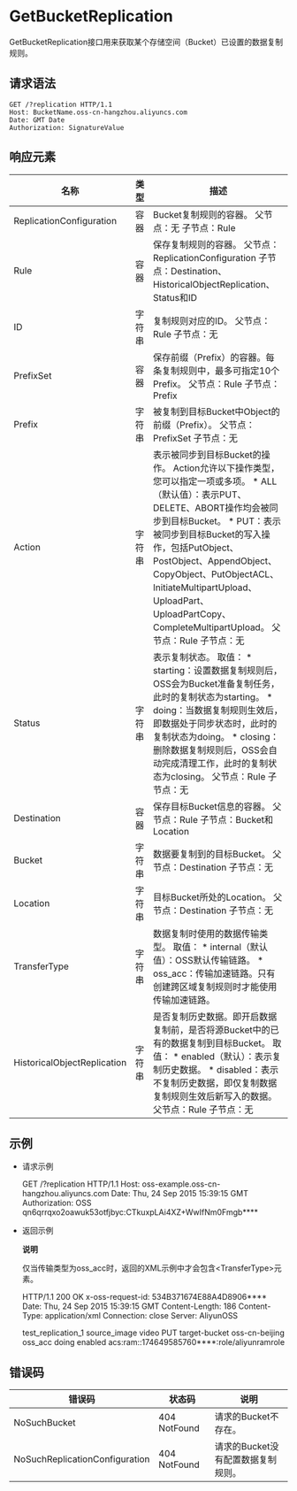 GetBucketReplication 
=========================================

GetBucketReplication接口用来获取某个存储空间（Bucket）已设置的数据复制规则。

请求语法 
-------------------------

    GET /?replication HTTP/1.1
    Host: BucketName.oss-cn-hangzhou.aliyuncs.com 
    Date: GMT Date
    Authorization: SignatureValue



响应元素 
-------------------------




|             名称              | 类型  |                                                                                                                                                                                                          描述                                                                                                                                                                                                          |
|-----------------------------|-----|----------------------------------------------------------------------------------------------------------------------------------------------------------------------------------------------------------------------------------------------------------------------------------------------------------------------------------------------------------------------------------------------------------------------|
| ReplicationConfiguration    | 容器  | Bucket复制规则的容器。 父节点：无 子节点：Rule                                                                                                                                                                                                                                                                                                                                                        |
| Rule                        | 容器  | 保存复制规则的容器。 父节点：ReplicationConfiguration 子节点：Destination、HistoricalObjectReplication、Status和ID                                                                                                                                                                                                                                                                                        |
| ID                          | 字符串 | 复制规则对应的ID。 父节点：Rule 子节点：无                                                                                                                                                                                                                                                                                                                                                            |
| PrefixSet                   | 容器  | 保存前缀（Prefix）的容器。每条复制规则中，最多可指定10个Prefix。 父节点：Rule 子节点：Prefix                                                                                                                                                                                                                                                                                                                          |
| Prefix                      | 字符串 | 被复制到目标Bucket中Object的前缀（Prefix）。 父节点：PrefixSet 子节点：无                                                                                                                                                                                                                                                                                                                                  |
| Action                      | 字符串 | 表示被同步到目标Bucket的操作。 Action允许以下操作类型，您可以指定一项或多项。 * ALL（默认值）：表示PUT、DELETE、ABORT操作均会被同步到目标Bucket。   * PUT：表示被同步到目标Bucket的写入操作，包括PutObject、PostObject、AppendObject、CopyObject、PutObjectACL、InitiateMultipartUpload、UploadPart、UploadPartCopy、CompleteMultipartUpload。    父节点：Rule 子节点：无 |
| Status                      | 字符串 | 表示复制状态。 取值： * starting：设置数据复制规则后，OSS会为Bucket准备复制任务，此时的复制状态为starting。   * doing：当数据复制规则生效后，即数据处于同步状态时，此时的复制状态为doing。   * closing：删除数据复制规则后，OSS会自动完成清理工作，此时的复制状态为closing。    父节点：Rule 子节点：无                                                        |
| Destination                 | 容器  | 保存目标Bucket信息的容器。 父节点：Rule 子节点：Bucket和Location                                                                                                                                                                                                                                                                                                                                        |
| Bucket                      | 字符串 | 数据要复制到的目标Bucket。 父节点：Destination 子节点：无                                                                                                                                                                                                                                                                                                                                               |
| Location                    | 字符串 | 目标Bucket所处的Location。 父节点：Destination 子节点：无                                                                                                                                                                                                                                                                                                                                           |
| TransferType                | 字符串 | 数据复制时使用的数据传输类型。 取值： * internal（默认值）：OSS默认传输链路。   * oss_acc：传输加速链路。只有创建跨区域复制规则时才能使用传输加速链路。                                                                                                                                                                                                         |
| HistoricalObjectReplication | 字符串 | 是否复制历史数据。即开启数据复制前，是否将源Bucket中的已有的数据复制到目标Bucket。 取值： * enabled（默认）：表示复制历史数据。   * disabled：表示不复制历史数据，即仅复制数据复制规则生效后新写入的数据。    父节点：Rule 子节点：无                                                                                                                                         |





示例 
-----------------------

* 请求示例

  




    GET /?replication HTTP/1.1
    Host: oss-example.oss-cn-hangzhou.aliyuncs.com 
    Date: Thu, 24 Sep 2015 15:39:15 GMT
    Authorization: OSS qn6qrrqxo2oawuk53otfjbyc:CTkuxpLAi4XZ+WwIfNm0Fmgb****



* 返回示例

  **说明**

  仅当传输类型为oss_acc时，返回的XML示例中才会包含\<TransferType\>元素。
  




    HTTP/1.1 200 OK
    x-oss-request-id: 534B371674E88A4D8906**** 
    Date: Thu, 24 Sep 2015 15:39:15 GMT
    Content-Length: 186
    Content-Type: application/xml 
    Connection: close
    Server: AliyunOSS
    
    
    <?xml version="1.0" ?>
    <ReplicationConfiguration>
      <Rule>
        <ID>test_replication_1</ID>
        <PrefixSet>
          <Prefix>source_image</Prefix>
          <Prefix>video</Prefix>
        </PrefixSet>
        <Action>PUT</Action>
        <Destination>
          <Bucket>target-bucket</Bucket>
          <Location>oss-cn-beijing</Location>
          <TransferType>oss_acc</TransferType>
        </Destination>
        <Status>doing</Status>
        <HistoricalObjectReplication>enabled</HistoricalObjectReplication>
        <SyncRole>acs:ram::174649585760****:role/aliyunramrole</SyncRole>
      </Rule>
    </ReplicationConfiguration>



错误码 
------------------------



|              错误码               |     状态码      |          说明          |
|--------------------------------|--------------|----------------------|
| NoSuchBucket                   | 404 NotFound | 请求的Bucket不存在。        |
| NoSuchReplicationConfiguration | 404 NotFound | 请求的Bucket没有配置数据复制规则。 |





